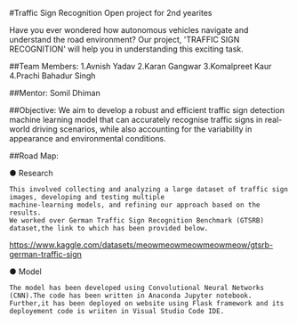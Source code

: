 #Traffic Sign Recognition
Open project for 2nd yearites

Have you ever wondered how autonomous vehicles navigate and understand the road environment?
Our project, 'TRAFFIC SIGN RECOGNITION' will help you in understanding this exciting task.

##Team Members:
1.Avnish Yadav
2.Karan Gangwar
3.Komalpreet Kaur
4.Prachi Bahadur Singh

##Mentor:
Somil Dhiman

##Objective:
We aim to develop a robust and efficient traffic sign detection machine learning model that
can accurately recognise traffic signs in real-world driving scenarios, while also accounting for
the variability in appearance and environmental conditions.

##Road Map:

● Research
```
This involved collecting and analyzing a large dataset of traffic sign images, developing and testing multiple 
machine-learning models, and refining our approach based on the results.
We worked over German Traffic Sign Recognition Benchmark (GTSRB) dataset,the link to which has been provided below.

```
https://www.kaggle.com/datasets/meowmeowmeowmeowmeow/gtsrb-german-traffic-sign

● Model
```
The model has been developed using Convolutional Neural Networks (CNN).The code has been written in Anaconda Jupyter notebook.
Further,it has been deployed on website using Flask framework and its deployement code is wriiten in Visual Studio Code IDE.

```

